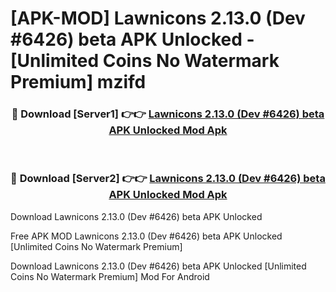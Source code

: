 # [APK-MOD] Lawnicons 2.13.0 (Dev #6426) beta APK Unlocked - [Unlimited Coins No Watermark Premium] mzifd



<div align="center">
<h3>🔴 Download [Server1] 👉👉 <a href="https://momento.my/?title=Lawnicons_2.13.0_(Dev_#6426)_beta_APK_Unlocked">Lawnicons 2.13.0 (Dev #6426) beta APK Unlocked Mod Apk</a></h3><br>

<h3>🔴 Download [Server2] 👉👉 <a href="https://momento.my/?title=Lawnicons_2.13.0_(Dev_#6426)_beta_APK_Unlocked">Lawnicons 2.13.0 (Dev #6426) beta APK Unlocked Mod Apk</a></h3>
</div>



Download Lawnicons 2.13.0 (Dev #6426) beta APK Unlocked 

Free APK MOD Lawnicons 2.13.0 (Dev #6426) beta APK Unlocked [Unlimited Coins No Watermark Premium]

Download Lawnicons 2.13.0 (Dev #6426) beta APK Unlocked [Unlimited Coins No Watermark Premium] Mod For Android
